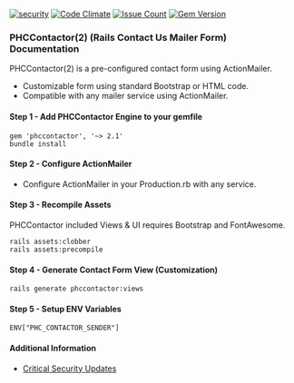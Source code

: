 [![security](https://hakiri.io/github/PHCNetworks/phc-contactor/master.svg)](https://hakiri.io/github/PHCNetworks/phc-contactor/master)
[![Code Climate](https://codeclimate.com/github/PHCNetworks/phc-contactor/badges/gpa.svg)](https://codeclimate.com/github/PHCNetworks/phc-contactor)
[![Issue Count](https://codeclimate.com/github/PHCNetworks/phc-contactor/badges/issue_count.svg)](https://codeclimate.com/github/PHCNetworks/phc-contactor)
[![Gem Version](https://badge.fury.io/rb/phccontactor.svg)](https://badge.fury.io/rb/phccontactor)

### PHCContactor(2) (Rails Contact Us Mailer Form) Documentation
PHCContactor(2) is a pre-configured contact form using ActionMailer.
  
- Customizable form using standard Bootstrap or HTML code.  
- Compatible with any mailer service using ActionMailer.  
  
#### Step 1 - Add PHCContactor Engine to your gemfile  
  
	gem 'phccontactor', '~> 2.1'
	bundle install
  
#### Step 2 - Configure ActionMailer 
  
- Configure ActionMailer in your Production.rb with any service.  
  
#### Step 3 - Recompile Assets  
PHCContactor included Views & UI requires Bootstrap and FontAwesome.
  
	rails assets:clobber
	rails assets:precompile

#### Step 4 - Generate Contact Form View (Customization)  
  
	rails generate phccontactor:views
  
#### Step 5 - Setup ENV Variables  
  
	ENV["PHC_CONTACTOR_SENDER"]  
  

#### Additional Information

- [Critical Security Updates](https://github.com/PHCNetworks/phc-contactor/wiki/Critical-Security-Updates)

